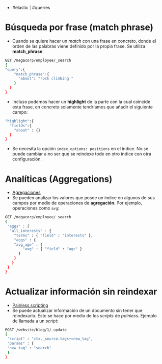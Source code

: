 - #elastic | #queries

# Búsqueda por frase (match phrase)
- Cuando se quiere hacer un *match* con una frase en concreto, donde el orden de las palabras viene definido por la propia frase. Se utiliza **match_phrase**:
```bash
GET /megacorp/employee/_search
{
"query":{
    "match_phrase":{
      "about": "rock climbing "
    }
  }
}
```
- Incluso podemos hacer un **highlight** de la parte con la cual coincide esta frase, en concreto solamente tendríamos que añadir el siguiente campo:
```bash
"highlight":{
  "fields":{
    "about" : {}
  }
}
```
- Se necesita la opción `index_options: positions` en el índice. No se puede cambiar a no ser que se reindexe todo en otro índice con otra configuración.

# Analíticas (Aggregations)
- [Agregaciones](https://www.elastic.co/guide/en/elasticsearch/reference/current/search-aggregations.html)
- Se pueden analizar los valores que posee un índice en algunos de sus campos por medio de operaciones de **agregación**. Por ejemplo, operaciones como `avg`:
```bash
GET /megacorp/employee/_search
{
 "aggs" : {
  "all_interests" : {
    "terms" : { "field" : "interests" },
    "aggs" : {
    "avg_age" : {
        "avg" : { "field" : "age" }
      }
    }
   }
 }
}
```

# Actualizar información sin reindexar
- [Painless scripting](https://www.elastic.co/guide/en/elasticsearch/reference/current/modules-scripting-using.html)
- Se puede actualizar información de un documento sin tener que reindexarlo. Esto se hace por medio de los *scripts* de *painless*. Ejemplo de llamada a un *script*:
```bash
POST /website/blog/1/_update
{
 "script" : "ctx._source.tags+=new_tag",
 "params" : {
 "new_tag" : "search"
 }
}
```